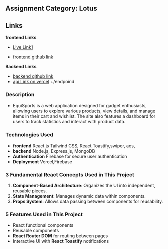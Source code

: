 
## Assignment Category: Lotus

## Links

**frontend Links**

- [Live Link1](https://scintillating-cobbler-d63e79.netlify.app)

- [frontend github link](https://github.com/kawsar334/sports-equipment-store_client_side)

**Backend Links**
- [backend github link](https://github.com/kawsar334/sports-equipment-_backend)
- [api Link on vercel](https://server-with-auth.vercel.app) +/endpoind 

### Description
- EquiSports is a web application designed for gadget enthusiasts, allowing users to explore various products, view details, and manage items in their cart and wishlist. The site also features a dashboard for users to track statistics and interact with product data.

### Technologies Used

- **frontend** React.js Tailwind CSS, React Toastify,swiper, aos, 
- **backend** Node.js, Express.js, MongoDB
- **Authentication** Firebase for secure user authentication
- **Deployment** Vercel,Firebase

### 3 Fundamental React Concepts Used in This Project
1. **Component-Based Architecture**: Organizes the UI into independent, reusable pieces.
2. **State Management**: Manages dynamic data within components.
3. **Props System**: Allows data passing between components for reusability.

### 5 Features Used in This Project
- React functional components
- Reusable components
- **React Router DOM** for routing between pages
- Interactive UI with **React Toastify** notifications